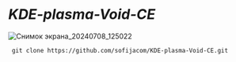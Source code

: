 # *KDE-plasma-Void-CE*

![Снимок экрана_20240708_125022](https://github.com/sofijacom/KDE-plasma-Void-CE/assets/107557749/a673415c-0856-40d9-85e6-c07322c60aa3)


```
 git clone https://github.com/sofijacom/KDE-plasma-Void-CE.git
```
